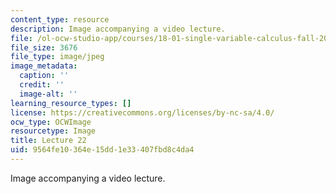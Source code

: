 ```yaml
---
content_type: resource
description: Image accompanying a video lecture.
file: /ol-ocw-studio-app/courses/18-01-single-variable-calculus-fall-2006/9564fe10364e15dd1e33407fbd8c4da4_lec22.jpg
file_size: 3676
file_type: image/jpeg
image_metadata:
  caption: ''
  credit: ''
  image-alt: ''
learning_resource_types: []
license: https://creativecommons.org/licenses/by-nc-sa/4.0/
ocw_type: OCWImage
resourcetype: Image
title: Lecture 22
uid: 9564fe10-364e-15dd-1e33-407fbd8c4da4
---
```

Image accompanying a video lecture.
